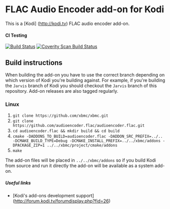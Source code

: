 # FLAC Audio Encoder add-on for Kodi

This is a [Kodi] (http://kodi.tv) FLAC audio encoder add-on.

#### CI Testing
[![Build Status](https://travis-ci.org/xbmc/audioencoder.flac.svg?branch=master)](https://travis-ci.org/xbmc/audioencoder.flac)
[![Coverity Scan Build Status](https://scan.coverity.com/projects/5120/badge.svg)](https://scan.coverity.com/projects/5120)

## Build instructions

When building the add-on you have to use the correct branch depending on which version of Kodi you're building against. 
For example, if you're building the `Jarvis` branch of Kodi you should checkout the `Jarvis` branch of this repository. 
Add-on releases are also tagged regularly.

### Linux

1. `git clone https://github.com/xbmc/xbmc.git`
2. `git clone https://github.com/audioencoder.flac/audioencoder.flac.git`
3. `cd audioencoder.flac && mkdir build && cd build`
4. `cmake -DADDONS_TO_BUILD=audioencoder.flac -DADDON_SRC_PREFIX=../.. -DCMAKE_BUILD_TYPE=Debug -DCMAKE_INSTALL_PREFIX=../../xbmc/addons -DPACKAGE_ZIP=1 ../../xbmc/project/cmake/addons`
5. `make`

The add-on files will be placed in `../../xbmc/addons` so if you build Kodi from source and run it directly 
the add-on will be available as a system add-on.

##### Useful links

* [Kodi's add-ons development support] (http://forum.kodi.tv/forumdisplay.php?fid=26)
